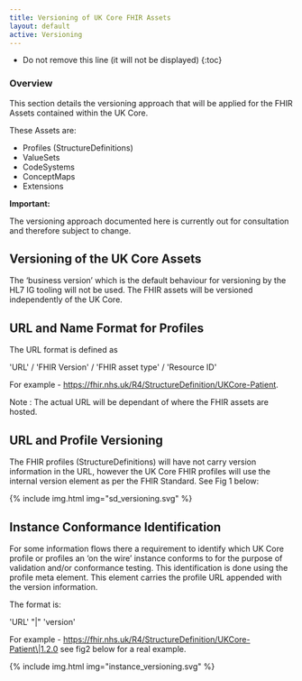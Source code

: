 ```yaml
---
title: Versioning of UK Core FHIR Assets 
layout: default
active: Versioning
---
```


<!-- TOC  the css styling for this is \pages\assets\css\project.css under 'markdown-toc'-->

* Do not remove this line (it will not be displayed)
{:toc}


<!-- end TOC -->


### Overview
This section details the versioning approach that will be applied for the FHIR Assets contained within the UK Core.

These Assets are:
- Profiles (StructureDefinitions)
- ValueSets
- CodeSystems
- ConceptMaps
- Extensions
   
**Important:**

The versioning approach documented here is currently out for consultation and therefore subject to change.

## Versioning of the UK Core Assets
The ‘business version’ which is the default behaviour for versioning by the HL7 IG tooling will not be used. The FHIR assets will be versioned independently of the UK Core.

## URL and Name Format for Profiles
The URL format is defined as

'URL' / 'FHIR Version' / 'FHIR asset type' / 'Resource ID'

For example - https://fhir.nhs.uk/R4/StructureDefinition/UKCore-Patient.

Note : The actual URL will be dependant of where the FHIR assets are hosted.
  

## URL and Profile Versioning
The FHIR profiles (StructureDefinitions) will have not carry version information in the URL, however the UK Core FHIR profiles will use the internal version element as per the FHIR Standard. See Fig 1 below:

{% include img.html img="sd_versioning.svg" %} 

## Instance Conformance Identification

For some information flows there a requirement to identify which UK Core profile or profiles an ‘on the wire’ instance conforms to for the purpose of validation and/or conformance testing. This identification is done using the profile meta element. This element carries the profile URL appended with the version information. 

The format is:

'URL' "\|" 'version'

For example - https://fhir.nhs.uk/R4/StructureDefinition/UKCore-Patient\|1.2.0 see fig2 below for a real example.

{% include img.html img="instance_versioning.svg" %}

